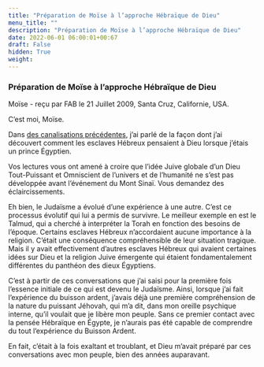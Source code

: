 ```yaml
---
title: "Préparation de Moïse à l’approche Hébraïque de Dieu"
menu_title: ""
description: "Préparation de Moïse à l’approche Hébraïque de Dieu"
date: 2022-06-01 06:00:01+00:67
draft: False
hidden: True
weight:
---
```

### Préparation de Moïse à l’approche Hébraïque de Dieu

Moïse - reçu par FAB le 21 Juillet 2009, Santa Cruz, Californie, USA.

C’est moi, Moïse.

Dans [des canalisations précédentes](/fr-contemporary-messages/fr-contemporary-messages-by-date-order/fr-contemporary-messages-2003/fr-2003-1-8-1-fab-moses/), j’ai parlé de la façon dont j’ai découvert comment les esclaves Hébreux pensaient à Dieu lorsque j’étais un prince Égyptien.

Vos lectures vous ont amené à croire que l’idée Juive globale d’un Dieu Tout-Puissant et Omniscient de l’univers et de l’humanité ne s’est pas développée avant l’événement du Mont Sinaï. Vous demandez des éclaircissements.

Eh bien, le Judaïsme a évolué d’une expérience à une autre. C’est ce processus évolutif qui lui a permis de survivre. Le meilleur exemple en est le Talmud, qui a cherché à interpréter la Torah en fonction des besoins de l’époque. Certains esclaves Hébreux n’accordaient aucune importance à la religion. C’était une conséquence compréhensible de leur situation tragique. Mais il y avait effectivement d’autres esclaves Hébreux qui avaient certaines idées sur Dieu et la religion Juive émergente qui étaient fondamentalement différentes du panthéon des dieux Égyptiens.

C’est à partir de ces conversations que j’ai saisi pour la première fois l’essence initiale de ce qui est devenu le Judaïsme. Ainsi, lorsque j’ai fait l’expérience du buisson ardent, j’avais déjà une première compréhension de la nature du puissant Jéhovah, qui m’a dit, dans mon oreille psychique interne, qu’il voulait que je libère mon peuple. Sans ce premier contact avec la pensée Hébraïque en Égypte, je n’aurais pas été capable de comprendre du tout l’expérience du Buisson Ardent.

En fait, c’était à la fois exaltant et troublant, et Dieu m’avait préparé par ces conversations avec mon peuple, bien des années auparavant.

